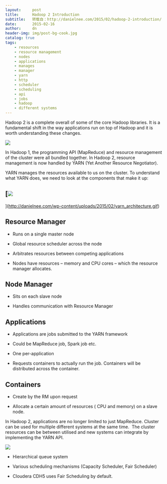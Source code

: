 ```yaml
---
layout:     post
title:      Hadoop 2 Introduction
subtitle:   转载自：http://danielnee.com/2015/02/hadoop-2-introduction/
date:       2015-02-16
author:     dn
header-img: img/post-bg-cook.jpg
catalog: true
tags:
    - resources
    - resource management
    - nodes
    - applications
    - manages
    - manager
    - yarn
    - http
    - scheduler
    - scheduling
    - api
    - jobs
    - hadoop
    - different systems
---
```


Hadoop 2 is a complete overall of some of the core Hadoop libraries. It is a fundamental shift in the way applications run on top of Hadoop and it is worth understanding these changes.

[![](http://danielnee.com/wp-content/uploads/2015/02/yarn.png)
](http://danielnee.com/wp-content/uploads/2015/02/yarn.png)

In Hadoop 1, the programming API (MapReduce) and resource management of the cluster were all bundled together. In Hadoop 2, resource management is now handled by YARN (Yet Another Resource Negotiator).

YARN manages the resources available to us on the cluster. To understand what YARN does, we need to look at the components that make it up:

## [![](http://danielnee.com/wp-content/uploads/2015/02/yarn_architecture.gif)
](http://danielnee.com/wp-content/uploads/2015/02/yarn_architecture.gif)

## Resource Manager

- Runs on a single master node

- Global resource scheduler across the node

- Arbitrates resources between competing applications

- Nodes have resources – memory and CPU cores – which the resource manager allocates.


## Node Manager

- Sits on each slave node

- Handles communication with Resource Manager


## Applications

- Applications are jobs submitted to the YARN framework

- Could be MapReduce job, Spark job etc.


- One per-application

- Requests containers to actually run the job. Containers will be distributed across the container.


## Containers

- Create by the RM upon request

- Allocate a certain amount of resources ( CPU and memory) on a slave node.


In Hadoop 2, applications are no longer limited to just MapReduce. Cluster can be used for multiple different systems at the same time.  The cluster resources can be between utilised and new systems can integrate by implementing the YARN API.

[![](http://danielnee.com/wp-content/uploads/2015/02/YARN2.png)
](http://danielnee.com/wp-content/uploads/2015/02/YARN2.png)

- Hierarchical queue system

- Various scheduling mechanisms (Capacity Scheduler, Fair Scheduler)

- Cloudera CDH5 uses Fair Scheduling by default.

